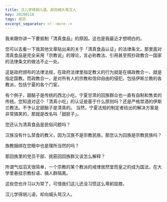 ```yaml
---
title: 汉儿学得胡儿语，却向城头骂汉人
key: 20190110
tags: 民宗
excerpt_separator: <!--more-->
---
```


我来跟你讲一下要抵制「清真食品」的原因。这也是我最近才想明白的。


您可以去看一下我其他文章贴出来的关于「清真食品认证」的法律条文。那里面对清真食品是完全采用「宗教说」的理论，言必称教法、引用甚至照抄政教合一国家的法律条文的做法不止一处。


这是政府颁布的法律法规，在政府法律里指定教义的行为就是在搞政教合一、就是指定国教。而政教合一，是对所有人的宗教和信仰自由的侵犯，包括伊斯兰教的各教派，包括宁夏的各个门宦。


有个例子，甜醅子是传统的西北小吃，宁夏甘肃的回族群众也一直有自制和售卖的传统。您知道对这个「清真小吃」的认证是基于什么原则吗？还是严格禁酒的伊斯兰教法。不予认定甜醅子是清真的。
当然，宁夏法规的制定者给出的解决方案是非常搞笑的，那就是改名叫「甜胚子」。


您还认为清真食品是民俗问题吗？

汉族没有什么禁食的教义，因为汉族不是宗教民族，那您认为回族是宗教民族吗？

族教捆绑在您眼中也是理所当然的吗？

那回族里的党员干部、挑筋回回族群又该怎么解释？


所谓气焰滔天很简单，一个宗教的某个教派的戒律居然堂而皇之的成为国法，在大学里悬挂宗教标语、搞人群隔离。

这些您也许习以为常了，可惜我们这儿还没习惯这么卑躬屈膝。


汉儿学得胡儿语，却向城头骂汉人。 ​​​​
